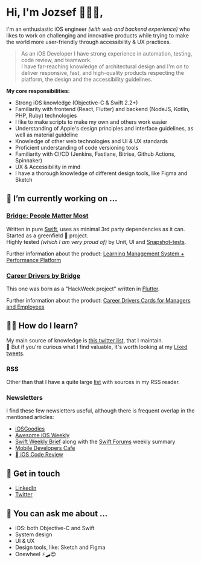 # Hi, I'm Jozsef 👋👨‍💻,

I'm an enthusiastic iOS engineer _(with web and backend experience)_ who likes to work on challenging and innovative products while trying to make the world more user-friendly through accessibility & UX practices.

> As an iOS Developer I have strong experience in automation, testing, code review, and teamwork.  
I have far-reaching knowledge of architectural design and I'm on to deliver responsive, fast, and high-quality products respecting the platform, the design and the accessibility guidelines.

**My core responsibilities:**

- Strong iOS knowledge (Objective-C & Swift 2.2+)
- Familiarity with frontend (React, Flutter) and backend (NodeJS, Kotlin, PHP, Ruby) technologies
- I like to make scripts to make my own and others work easier
- Understanding of Apple's design principles and interface guidelines, as well as material guideline
- Knowledge of other web technologies and UI & UX standards
- Proficient understanding of code versioning tools
- Familiarity with CI/CD (Jenkins, Fastlane, Bitrise, Github Actions, Spinnaker)
- UX & Accessibility in mind
- I have a thorough knowledge of different design tools, like Figma and Sketch

## 🔭 I’m currently working on ...

### [Bridge: People Matter Most](https://apps.apple.com/app/id1451995049) 

Written in pure [Swift](https://swift.org/), uses as minimal 3rd party dependencies as it can. Started as a greenfield 🌱 project.  
Highly tested _(which I am very proud of)_ by Unit, UI and [Snapshot-tests](https://github.com/pointfreeco/swift-snapshot-testing/).

Further information about the product: [Learning Management System + Performance Platform](https://www.getbridge.com/)

### [Career Drivers by Bridge](https://apps.apple.com/app/id1517025199)

This one was born as a "HackWeek project" written in [Flutter](https://flutter.dev/).

Further information about the product: [Career Drivers Cards for Managers and Employees](https://www.getbridge.com/career-drivers/)

## 🙇‍♂️ How do I learn?

My main source of knowledge is [this twitter list](https://twitter.com/i/lists/942325827227832320), that I maintain.  
🧐 But if you're curious what I find valuable, it's worth looking at my [Liked tweets](https://twitter.com/milk_o_man/likes).

### RSS
Other than that I have a quite large [list](https://gist.github.com/chosa91/529c869ad6045984d87e337c4c422f88) with sources in my RSS reader.

### Newsletters

I find these few newsletters useful, although there is frequent overlap in the mentioned articles:

- [iOSGoodies](https://ios-goodies.com/)
- [Awesome iOS Weekly](https://ios.libhunt.com/newsletter)
- [Swift Weekly Brief](https://swiftweeklybrief.com/) along with the [Swift Forums](https://forums.swift.org/) weekly summary
- [Mobile Developers Cafe](https://mobiledeveloperscafe.com/)
- [ iOS Code Review](https://newsletter.ioscodereview.com/)

## 🤙 Get in touch

- [LinkedIn](https://www.linkedin.com/in/jozsef-csaszi/)
- [Twitter](https://twitter.com/milk_o_man)

## 💬 You can ask me about ...

- iOS: both Objective-C and Swift
- System design
- UI & UX
- Design tools, like: Sketch and Figma
- Onewheel ⚡️🛹😍
